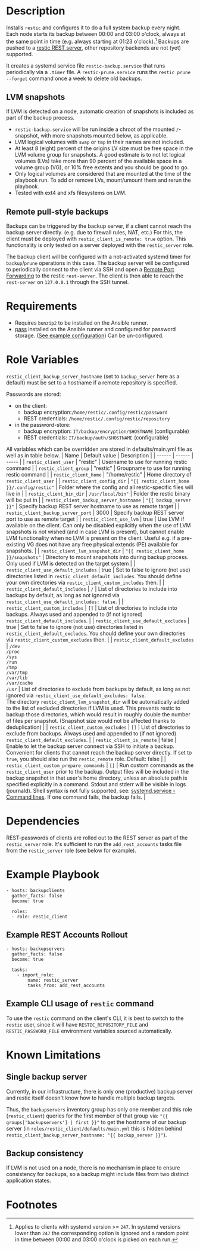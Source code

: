 # Description
Installs `restic` and configures it to do a full system backup every night. Each node starts its backup between 00:00 and 03:00 o'clock, always at the same point in time (e.g. always starting at 01:23 o'clock).[^1] Backups are pushed to a [restic REST server](https://github.com/restic/rest-server), other repository backends are not (yet) supported.

It creates a systemd service file `restic-backup.service` that runs periodically via a `.timer` file. A `restic-prune.service` runs the `restic prune --forget` command once a week to delete old backups.

## LVM snapshots
If LVM is detected on a node, automatic creation of snapshots is included as part of the backup process.
* `restic-backup.service` will be run inside a chroot of the mounted `/`-snapshot, with more snapshots mounted below, as applicable.
* LVM logical volumes with `swap` or `tmp` in their names are not included.
* At least 8 (eight) percent of the origins LV size must be free space in the LVM volume group for snapshots. A good estimate is to not let logical volumes (LVs) take more than 90 percent of the available space in a volume group (VG), or 10% free extents and you should be good to go.
* Only logical volumes are considered that are mounted at the time of the playbook run. To add or remove LVs, mount/umount them and rerun the playbook.
* Tested with ext4 and xfs filesystems on LVM.

## Remote pull-style backups
Backups can be triggered by the backup server, if a client cannot reach the backup server directly. (e.g. due to firewall rules, NAT, etc.) For this, the client must be deployed with `restic_client_is_remote: true` option. This functionality is only tested on a server deployed with the `restic_server` role.

The backup client will be configured with a not-activated systemd timer for `backup`/`prune` operations in this case. The backup server will be configured to periodically connect to the client via SSH and open a [Remote Port Forwarding](https://www.ssh.com/academy/ssh/tunneling/example#remote-forwarding) to the restic `rest-server`. The client is then able to reach the `rest-server` on `127.0.0.1` through the SSH tunnel.

# Requirements
* Requires `bunzip2` to be installed on the Ansible runner.
* [pass](https://www.passwordstore.org/) installed on the Ansible runner and configured for password storage. ([See example configuration](https://www.fifty2.eu/innovation/how-we-provide-i-t-secrets-through-passwordstore-in-ansible-at-fifty2/)) Can be un-configured.

# Role Variables
`restic_client_backup_server_hostname` (set to `backup_server` here as a default) must be set to a hostname if a remote repository is specified.

Passwords are stored:
* on the client:
  * backup encryption:`/home/restic/.config/restic/password`
  * REST credentials: `/home/restic/.config/restic/repository`
* in the password-store:
  * backup encryption: `IT/backup/encryption/$HOSTNAME` (configurable)
  * REST credentials: `IT/backup/auth/$HOSTNAME` (configurable)

All variables which can be overridden are stored in defaults/main.yml file as well as in table below.
| Name | Default value | Description |
| ------ | ------ | ----- |
| `restic_client_user` | "restic" | Username to use for running restic command |
| `restic_client_group` | "restic" | Groupname to use for running restic command |
| `restic_client_home` | "/home/restic" | Home directory of `restic_client_user` |
| `restic_client_config_dir` | `"{{ restic_client_home }}/.config/restic"` | Folder where the config and all restic-specific files will live in |
| `restic_client_bin_dir` | `/usr/local/bin"` | Folder the restic binary will be put in |
| `restic_client_backup_server_hostname` | `"{{ backup_server }}"` | Specify backup REST server hostname to use as remote target |
| `restic_client_backup_server_port` | 3000 | Specify backup REST server port to use as remote target |
| `restic_client_use_lvm` | true | Use LVM if available on the client. Can only be disabled explicitly when the use of LVM snapshots is not wished (and in case LVM is present), but cannot enable LVM functionality when no LVM is present on the client. Useful e.g. if a pre-existing VG does not have any free physical extends (PE) available for snapshots. |
| `restic_client_lvm_snapshot_dir` | `"{{ restic_client_home }}/snapshots"` | Directory to mount snapshots into during backup process. Only used if LVM is detected on the target system |
| `restic_client_use_default_includes` | true | Set to false to ignore (not use) directories listed in `restic_client_default_includes`. You should define your own directories via `restic_client_custom_includes` then. |
| `restic_client_default_includes` | `/` | List of directories to include into backups by default, as long as not ignored via `restic_client_use_default_includes: false`. |
| `restic_client_custom_includes` | `[]` | List of directories to include into backups. Always used and appended to (if not ignored) `restic_client_default_includes`. |
| `restic_client_use_default_excludes` | true | Set to false to ignore (not use) directories listed in `restic_client_default_excludes`. You should define your own directories via `restic_client_custom_excludes` then. |
| `restic_client_default_excludes` | `/dev`<br>`/proc`<br>`/sys`<br>`/run`<br>`/tmp`<br>`/var/tmp`<br>`/var/lib`<br>`/var/cache`<br>`/usr` | List of directories to exclude from backups by default, as long as not ignored via `restic_client_use_default_excludes: false`.<br>The directory `restic_client_lvm_snapshot_dir` will be automatically added to the list of excluded directories if LVM is used. This prevents restic to backup those directories, which would result in roughly double the number of files per snapshot. (Snapshot size would not be affected thanks to deduplication) |
| `restic_client_custom_excludes` | `[]` | List of directories to exclude from backups. Always used and appended to (if not ignored) `restic_client_default_excludes`. |
| `restic_client_is_remote` | false | Enable to let the backup server connect via SSH to initiate a backup. Convenient for clients that cannot reach the backup server directly. If set to `true`, you should also run the `restic_remote` role. Default: false |
| `restic_client_custom_prepare_commands` | `[]` | Run custom commands as the `restic_client_user` prior to the backup. Output files will be included in the backup snapshot in that user's home directory, unless an absolute path is specified explicitly in a command. Stdout and stderr will be visible in logs (journald). Shell syntax is not fully supported, see: [systemd.service - Command lines](https://www.freedesktop.org/software/systemd/man/systemd.service.html#Command%20lines). If one command fails, the backup fails. |

# Dependencies
REST-passwords of clients are rolled out to the REST server as part of the `restic_server` role. It's sufficient to run the `add_rest_accounts` tasks file from the `restic_server` role (see below for example).

# Example Playbook
```
- hosts: backupclients
  gather_facts: false
  become: true

  roles:
  - role: restic_client
```

## Example REST Accounts Rollout
```
- hosts: backupservers
  gather_facts: false
  become: true

  tasks:
    - import_role:
        name: restic_server
        tasks_from: add_rest_accounts
```

## Example CLI usage of `restic` command
To use the `restic` command on the client's CLI, it is best to switch to the `restic` user, since it will have `RESTIC_REPOSITORY_FILE` and `RESTIC_PASSWORD_FILE` environment variables sourced automatically.

# Known Limitations
## Single backup server
Currently, in our infrastructure, there is only one (productive) backup server and restic itself doesn't know how to handle multiple backup targets.

Thus, the `backupservers` inventory group has only one member and this role (`restic_client`)  queries for the first member of that group via: `"{{ groups['backupservers'] | first }}"` to get the hostname of our backup server (in `roles/restic_client/defaults/main.yml` this is hidden behind `restic_client_backup_server_hostname: "{{ backup_server }}"`).

## Backup consistency
If LVM is not used on a node, there is no mechanism in place to ensure consistency for backups, so a backup might include files from two distinct application states.

# Footnotes
[^1]: Applies to clients with systemd version >= `247`. In systemd versions lower than `247` the corresponding option is ignored and a random point in time between 00:00 and 03:00 o'clock is picked on each run.

